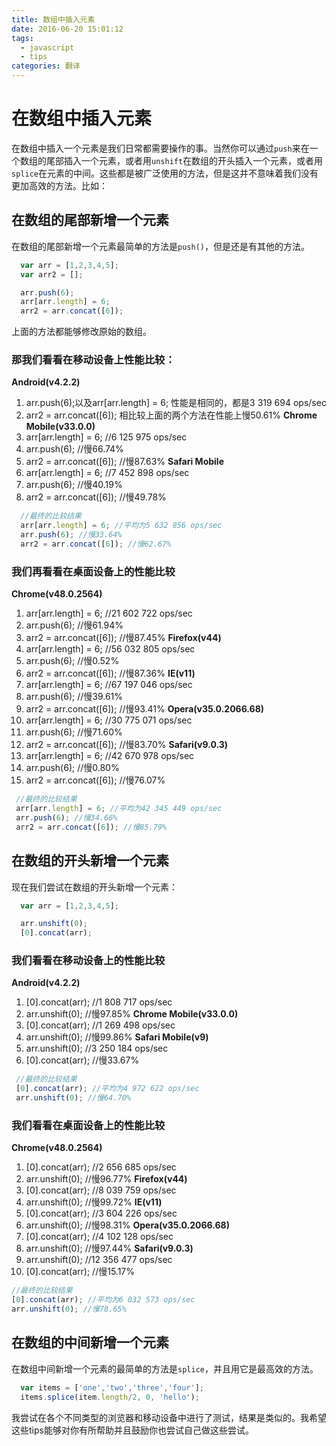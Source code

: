```yaml
---
title: 数组中插入元素
date: 2016-06-20 15:01:12
tags:
  - javascript
  - tips
categories: 翻译
---
```

# 在数组中插入元素
在数组中插入一个元素是我们日常都需要操作的事。当然你可以通过`push`来在一个数组的尾部插入一个元素，或者用`unshift`在数组的开头插入一个元素，或者用`splice`在元素的中间。这些都是被广泛使用的方法，但是这并不意味着我们没有更加高效的方法。比如：

## 在数组的尾部新增一个元素
在数组的尾部新增一个元素最简单的方法是`push()`，但是还是有其他的方法。
```javascript
  var arr = [1,2,3,4,5];
  var arr2 = [];

  arr.push(6);
  arr[arr.length] = 6;
  arr2 = arr.concat([6]);
```
上面的方法都能够修改原始的数组。
### 那我们看看在移动设备上性能比较：  

**Android(v4.2.2)**
1. arr.push(6);以及arr[arr.length] = 6; 性能是相同的，都是3 319 694 ops/sec
2. arr2 = arr.concat([6]); 相比较上面的两个方法在性能上慢50.61%
**Chrome Mobile(v33.0.0)**
1. arr[arr.length] = 6; //6 125 975 ops/sec
2. arr.push(6); //慢66.74%
3. arr2 = arr.concat([6]); //慢87.63%
**Safari Mobile**
1. arr[arr.length] = 6; //7 452 898 ops/sec
2. arr.push(6); //慢40.19%
3. arr2 = arr.concat([6]); //慢49.78%
```javascript
  //最终的比较结果
  arr[arr.length] = 6; //平均为5 632 856 ops/sec
  arr.push(6); //慢33.64%
  arr2 = arr.concat([6]); //慢62.67%
```
### 我们再看看在桌面设备上的性能比较  

**Chrome(v48.0.2564)**
1. arr[arr.length] = 6; //21 602 722 ops/sec
2. arr.push(6); //慢61.94%
3. arr2 = arr.concat([6]); //慢87.45%
**Firefox(v44)**
1. arr[arr.length] = 6; //56 032 805 ops/sec
2. arr.push(6); //慢0.52%
3. arr2 = arr.concat([6]); //慢87.36%
**IE(v11)**
1. arr[arr.length] = 6; //67 197 046 ops/sec
2. arr.push(6); //慢39.61%
3. arr2 = arr.concat([6]); //慢93.41%
**Opera(v35.0.2066.68)**
1. arr[arr.length] = 6; //30 775 071 ops/sec
2. arr.push(6); //慢71.60%
3. arr2 = arr.concat([6]); //慢83.70%
**Safari(v9.0.3)**
1. arr[arr.length] = 6; //42 670 978 ops/sec
2. arr.push(6); //慢0.80%
3. arr2 = arr.concat([6]); //慢76.07%
```javascript
 //最终的比较结果
 arr[arr.length] = 6; //平均为42 345 449 ops/sec
 arr.push(6); //慢34.66%
 arr2 = arr.concat([6]); //慢85.79%
```

## 在数组的开头新增一个元素
现在我们尝试在数组的开头新增一个元素：
```javascript
  var arr = [1,2,3,4,5];

  arr.unshift(0);
  [0].concat(arr);
```
### 我们看看在移动设备上的性能比较  

**Android(v4.2.2)**
1. [0].concat(arr); //1 808 717 ops/sec
2. arr.unshift(0); //慢97.85%
**Chrome Mobile(v33.0.0)**
1. [0].concat(arr); //1 269 498 ops/sec
2. arr.unshift(0); //慢99.86%
**Safari Mobile(v9)**
1. arr.unshift(0); //3 250 184 ops/sec
2. [0].concat(arr); //慢33.67%
 ```javascript
  //最终的比较结果
  [0].concat(arr); //平均为4 972 622 ops/sec
  arr.unshift(0); //慢64.70%
 ```

### 我们看看在桌面设备上的性能比较  

**Chrome(v48.0.2564)**
1. [0].concat(arr); //2 656 685 ops/sec
2. arr.unshift(0); //慢96.77%
**Firefox(v44)**
1. [0].concat(arr); //8 039 759 ops/sec
2. arr.unshift(0); //慢99.72%
**IE(v11)**
1. [0].concat(arr); //3 604 226 ops/sec
2. arr.unshift(0); //慢98.31%
**Opera(v35.0.2066.68)**
1. [0].concat(arr); //4 102 128 ops/sec
2. arr.unshift(0); //慢97.44%
**Safari(v9.0.3)**
1. arr.unshift(0); //12 356 477 ops/sec
2. [0].concat(arr); //慢15.17%
```javascript
//最终的比较结果
[0].concat(arr); //平均为6 032 573 ops/sec
arr.unshift(0); //慢78.65%
```

## 在数组的中间新增一个元素
在数组中间新增一个元素的最简单的方法是`splice`，并且用它是最高效的方法。
```javascript
  var items = ['one','two','three','four'];
  items.splice(item.length/2, 0, 'hello');
```
我尝试在各个不同类型的浏览器和移动设备中进行了测试，结果是类似的。我希望这些tips能够对你有所帮助并且鼓励你也尝试自己做这些尝试。
